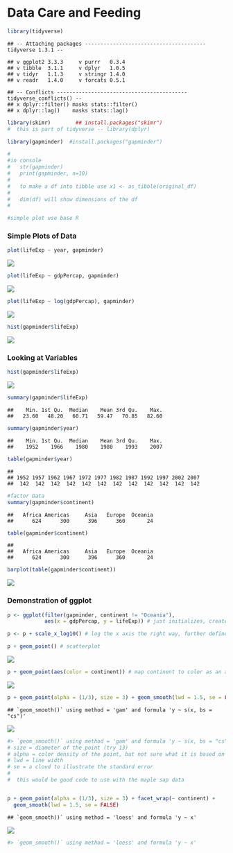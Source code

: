 Data Care and Feeding
================

<!-- 
use this code for comments between chunks
-->

``` r
library(tidyverse)
```

    ## -- Attaching packages --------------------------------------- tidyverse 1.3.1 --

    ## v ggplot2 3.3.3     v purrr   0.3.4
    ## v tibble  3.1.1     v dplyr   1.0.5
    ## v tidyr   1.1.3     v stringr 1.4.0
    ## v readr   1.4.0     v forcats 0.5.1

    ## -- Conflicts ------------------------------------------ tidyverse_conflicts() --
    ## x dplyr::filter() masks stats::filter()
    ## x dplyr::lag()    masks stats::lag()

``` r
library(skimr)        ## install.packages("skimr")
#  this is part of tidyverse -- library(dplyr)

library(gapminder)  #install.packages("gapminder")

#
#in console
#   str(gapminder)
#   print(gapminder, n=10)
#   
#   to make a df into tibble use x1 <- as_tibble(original_df)  
#   
#   dim(df) will show dimensions of the df
#   

#simple plot use base R
```

### Simple Plots of Data

``` r
plot(lifeExp ~ year, gapminder)
```

![](data-care-feeding_files/figure-gfm/simple%20plots%20of%20data-1.png)<!-- -->

``` r
plot(lifeExp ~ gdpPercap, gapminder)
```

![](data-care-feeding_files/figure-gfm/simple%20plots%20of%20data-2.png)<!-- -->

``` r
plot(lifeExp ~ log(gdpPercap), gapminder)
```

![](data-care-feeding_files/figure-gfm/simple%20plots%20of%20data-3.png)<!-- -->

``` r
hist(gapminder$lifeExp)
```

![](data-care-feeding_files/figure-gfm/simple%20plots%20of%20data-4.png)<!-- -->

### Looking at Variables

``` r
hist(gapminder$lifeExp)
```

![](data-care-feeding_files/figure-gfm/looking%20at%20variables-1.png)<!-- -->

``` r
summary(gapminder$lifeExp)
```

    ##    Min. 1st Qu.  Median    Mean 3rd Qu.    Max. 
    ##   23.60   48.20   60.71   59.47   70.85   82.60

``` r
summary(gapminder$year)
```

    ##    Min. 1st Qu.  Median    Mean 3rd Qu.    Max. 
    ##    1952    1966    1980    1980    1993    2007

``` r
table(gapminder$year)
```

    ## 
    ## 1952 1957 1962 1967 1972 1977 1982 1987 1992 1997 2002 2007 
    ##  142  142  142  142  142  142  142  142  142  142  142  142

``` r
#factor Data
summary(gapminder$continent)
```

    ##   Africa Americas     Asia   Europe  Oceania 
    ##      624      300      396      360       24

``` r
table(gapminder$continent)
```

    ## 
    ##   Africa Americas     Asia   Europe  Oceania 
    ##      624      300      396      360       24

``` r
barplot(table(gapminder$continent))
```

![](data-care-feeding_files/figure-gfm/looking%20at%20variables-2.png)<!-- -->

### Demonstration of ggplot

``` r
p <- ggplot(filter(gapminder, continent != "Oceania"),
            aes(x = gdpPercap, y = lifeExp)) # just initializes, creates a base of the data to graph, excludes "Oceania"

p <- p + scale_x_log10() # log the x axis the right way, further defines "p"

p + geom_point() # scatterplot
```

![](data-care-feeding_files/figure-gfm/Demo%20of%20ggplot-1.png)<!-- -->

``` r
p + geom_point(aes(color = continent)) # map continent to color as an aesthetic for a new scatterplot, note that Oceania is not in the legend
```

![](data-care-feeding_files/figure-gfm/Demo%20of%20ggplot-2.png)<!-- -->

``` r
p + geom_point(alpha = (1/3), size = 3) + geom_smooth(lwd = 1.5, se = FALSE)
```

    ## `geom_smooth()` using method = 'gam' and formula 'y ~ s(x, bs = "cs")'

![](data-care-feeding_files/figure-gfm/Demo%20of%20ggplot-3.png)<!-- -->

``` r
#> `geom_smooth()` using method = 'gam' and formula 'y ~ s(x, bs = "cs")'
# size = diameter of the point (try 13)
# alpha = color density of the point, but not sure what it is based on (try 1/13 or 3)
# lwd = line width
# se = a cloud to illustrate the standard error
# 
#  this would be good code to use with the maple sap data


p + geom_point(alpha = (1/3), size = 3) + facet_wrap(~ continent) +
  geom_smooth(lwd = 1.5, se = FALSE)
```

    ## `geom_smooth()` using method = 'loess' and formula 'y ~ x'

![](data-care-feeding_files/figure-gfm/Demo%20of%20ggplot-4.png)<!-- -->

``` r
#> `geom_smooth()` using method = 'loess' and formula 'y ~ x'
```
